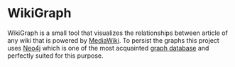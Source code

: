 WikiGraph
=========

WikiGraph is a small tool that visualizes the relationships between article of any wiki that is powered by [MediaWiki](https://mediawiki.org). To persist the graphs this project uses [Neo4j](https://neo4j.com) which is one of the most acquainted [graph database](https://en.wikipedia.org/wiki/Graph_database) and perfectly suited for this purpose.
